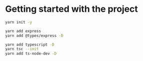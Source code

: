 # Getting started with the project

```bash
yarn init -y
```

```bash
yarn add express
yarn add @types/express -D
```

```bash
yarn add typescript -D
yarn tsc --init
yarn add ts-node-dev -D
```
